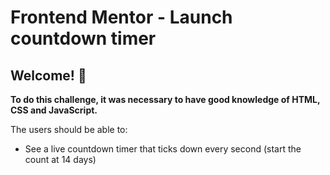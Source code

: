 # Frontend Mentor - Launch countdown timer

## Welcome! 👋

**To do this challenge, it was necessary to have good knowledge of HTML, CSS and JavaScript.**

The users should be able to:

- See a live countdown timer that ticks down every second (start the count at 14 days)

